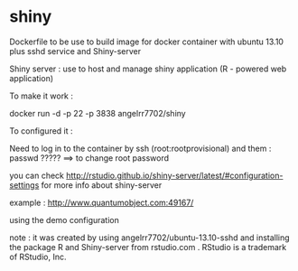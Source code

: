 shiny
=====

Dockerfile to be use to build image for docker container with ubuntu 13.10 plus sshd service and Shiny-server


Shiny server : use to host and manage shiny application (R - powered web application)

To make it work :

docker run -d -p 22 -p 3838 angelrr7702/shiny

To configured it :

Need to log in to the container by ssh (root:rootprovisional) and them : passwd ????? ==> to change root password

you can check http://rstudio.github.io/shiny-server/latest/#configuration-settings for more info about shiny-server

example : http://www.quantumobject.com:49167/

using the demo configuration

note : it was created by using angelrr7702/ubuntu-13.10-sshd and installing the package R and Shiny-server from rstudio.com . RStudio is a trademark of RStudio, Inc.
